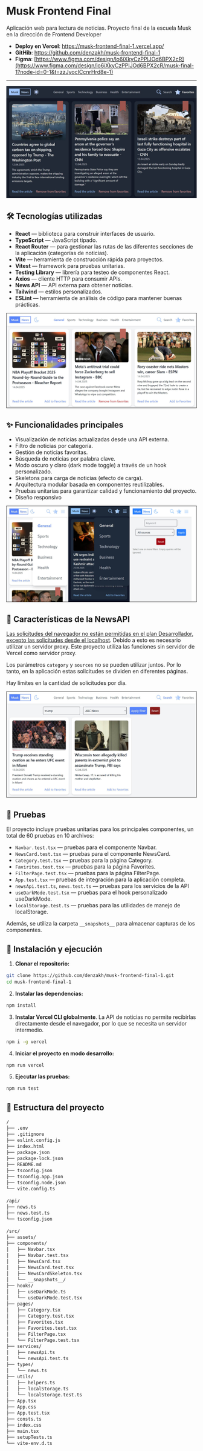 # Musk Frontend Final

Aplicación web para lectura de noticias. Proyecto final de la escuela Musk en la dirección de Frontend Developer

-   **Deploy en Vercel**: https://musk-frontend-final-1.vercel.app/
-   **GitHib**: https://github.com/denzakh/musk-frontend-final-1
-   **Figma**: [https://www.figma.com/design/lo6iXkyCzPPlJOd6BPX2cR](https://www.figma.com/design/lo6iXkyCzPPlJOd6BPX2cR/musk-final-1?node-id=0-1&t=zzJyocICcnrHrd8e-1)

---

![](https://github.com/denzakh/musk-frontend-final-1/raw/main/doc/desktop-dark.jpg)

## 🛠 Tecnologías utilizadas

-   **React** — biblioteca para construir interfaces de usuario.
-   **TypeScript** — JavaScript tipado.
-   **React Router** — para gestionar las rutas de las diferentes secciones de la aplicación (categorías de noticias).
-   **Vite** — herramienta de construcción rápida para proyectos.
-   **Vitest** — framework para pruebas unitarias.
-   **Testing Library** — librería para testeo de componentes React.
-   **Axios** — cliente HTTP para consumir APIs.
-   **News API** — API externa para obtener noticias.
-   **Tailwind** — estilos personalizados.
-   **ESLint** — herramienta de análisis de código para mantener buenas prácticas.

![](https://github.com/denzakh/musk-frontend-final-1/raw/main/doc/desktop-white.jpg)

## ✨ Funcionalidades principales

-   Visualización de noticias actualizadas desde una API externa.
-   Filtro de noticias por categoría.
-   Gestión de noticias favoritas.
-   Búsqueda de noticias por palabra clave.
-   Modo oscuro y claro (dark mode toggle) a través de un hook personalizado.
-   Skeletons para carga de noticias (efecto de carga).
-   Arquitectura modular basada en componentes reutilizables.
-   Pruebas unitarias para garantizar calidad y funcionamiento del proyecto.
-   Diseño responsivo

![](https://github.com/denzakh/musk-frontend-final-1/raw/main/doc/mobile.jpg)

## 📰 Características de la NewsAPI

[Las solicitudes del navegador no están permitidas en el plan Desarrollador, excepto las solicitudes desde el localhost](https://newsapi.org/pricing). Debido a esto es necesario utilizar un servidor proxy. Este proyecto utiliza las funciones sin servidor de Vercel como servidor proxy.

Los parámetros `category` y `sources` no se pueden utilizar juntos. Por lo tanto, en la aplicación estas solicitudes se dividen en diferentes páginas.

Hay límites en la cantidad de solicitudes por día.

![](https://github.com/denzakh/musk-frontend-final-1/raw/main/doc/filter.jpg)

## 🧪 Pruebas

El proyecto incluye pruebas unitarias para los principales componentes, un total de 60 pruebas en 10 archivos:

-   `Navbar.test.tsx` — pruebas para el componente Navbar.
-   `NewsCard.test.tsx` — pruebas para el componente NewsCard.
-   `Category.test.tsx` — pruebas para la página Category.
-   `Favirites.test.tsx` — pruebas para la página Favorites.
-   `FilterPage.test.tsx` — pruebas para la página FilterPage.
-   `App.test.tsx` — pruebas de integración para la aplicación completa.
-   `newsApi.test.ts`, `news.test.ts` — pruebas para los servicios de la API
-   `useDarkMode.test.tsx` — pruebas para el hook personalizado useDarkMode.
-   `localStorage.test.ts` — pruebas para las utilidades de manejo de localStorage.

Además, se utiliza la carpeta `__snapshots__` para almacenar capturas de los componentes.

## 🚀 Instalación y ejecución

1. **Clonar el repositorio:**

```bash
git clone https://github.com/denzakh/musk-frontend-final-1.git
cd musk-frontend-final-1
```

2. **Instalar las dependencias:**

```bash
npm install
```

3. **Instalar Vercel CLI globalmente**. La API de noticias no permite recibirlas directamente desde el navegador, por lo que se necesita un servidor intermedio.

```bash
npm i -g vercel
```

4. **Iniciar el proyecto en modo desarrollo:**

```bash
npm run vercel
```

5. **Ejecutar las pruebas:**

```bash
npm run test
```

## 📁 Estructura del proyecto

```
/
├── .env
├── .gitignore
├── eslint.config.js
├── index.html
├── package.json
├── package-lock.json
├── README.md
├── tsconfig.json
├── tsconfig.app.json
├── tsconfig.node.json
└── vite.config.ts

/api/
├── news.ts
├── news.test.ts
└── tsconfig.json

/src/
├── assets/
├── components/
│   ├── Navbar.tsx
│   ├── Navbar.test.tsx
│   ├── NewsCard.tsx
│   ├── NewsCard.test.tsx
│   ├── NewsCardSkeleton.tsx
│   └── __snapshots__/
├── hooks/
│   ├── useDarkMode.ts
│   └── useDarkMode.test.tsx
├── pages/
│   ├── Category.tsx
│   ├── Category.test.tsx
│   ├── Favorites.tsx
│   ├── Favorites.test.tsx
│   ├── FilterPage.tsx
│   └── FilterPage.test.tsx
├── services/
│   ├── newsApi.ts
│   └── newsApi.test.ts
├── types/
│   └── news.ts
├── utils/
│   ├── helpers.ts
│   ├── localStorage.ts
│   └── localStorage.test.ts
├── App.tsx
├── App.css
├── App.test.tsx
├── consts.ts
├── index.css
├── main.tsx
├── setupTests.ts
└── vite-env.d.ts
```
